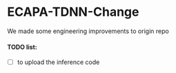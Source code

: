 # ECAPA-TDNN-Change
We made some engineering improvements to origin repo

#### TODO list:
-[ ] to upload the inference code
